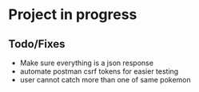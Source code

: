 # Project in progress

## Todo/Fixes
- Make sure everything is a json response
- automate postman csrf tokens for easier testing
- user cannot catch more than one of same pokemon